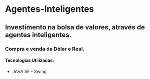 # Agentes-Inteligentes
## Investimento na bolsa de valores, através de agentes inteligentes.
### Compra e venda de Dólar e Real.
#### Tecnologias Utilizadas:
  - JAVA SE - Swing
